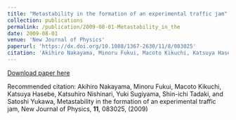 ```yaml
---
title: "Metastability in the formation of an experimental traffic jam"
collection: publications
permalink: /publication/2009-08-01-Metastability_in_the
date: 2009-08-01
venue: 'New Journal of Physics'
paperurl: 'https://dx.doi.org/10.1088/1367-2630/11/8/083025'
citation: 'Akihiro Nakayama, Minoru Fukui, Macoto Kikuchi, Katsuya Hasebe, Katsuhiro Nishinari, Yuki Sugiyama, Shin-ichi Tadaki, and Satoshi Yukawa, Metastability in the formation of an experimental traffic jam, New Journal of Physics, <b>11</b>, 083025, (2009)'
---
```


<a href='https://dx.doi.org/10.1088/1367-2630/11/8/083025'>Download paper here</a>

Recommended citation: Akihiro Nakayama, Minoru Fukui, Macoto Kikuchi, Katsuya Hasebe, Katsuhiro Nishinari, Yuki Sugiyama, Shin-ichi Tadaki, and Satoshi Yukawa, Metastability in the formation of an experimental traffic jam, New Journal of Physics, <b>11</b>, 083025, (2009)